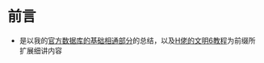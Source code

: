 # 前言

- 是以我的[官方数据库的基础相通部分](https://gitee.com/XPPK/pk-civ6/blob/master/%E5%9F%BA%E7%A1%80%E7%9F%A5%E8%AF%86/%E5%AE%98%E6%96%B9Date%E5%9F%BA%E7%A1%80%E5%85%B1%E9%80%9A.md)的总结，以及[H佬的文明6教程](https://space.bilibili.com/28399130)为前缀所扩展细讲内容
